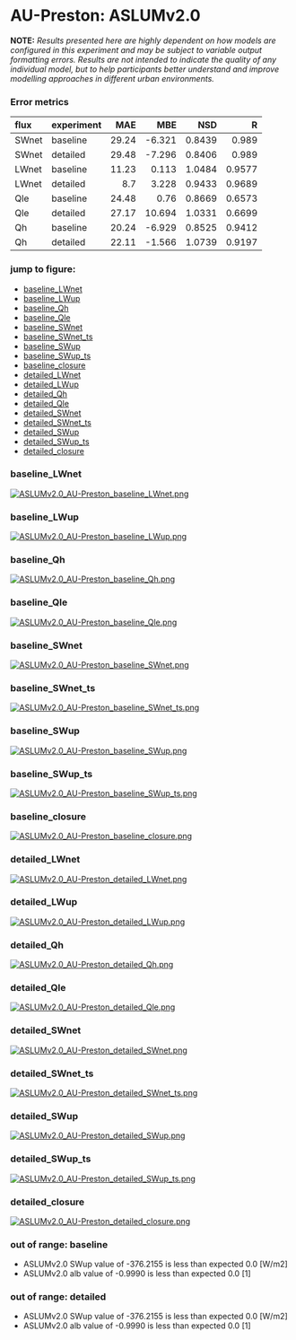 # AU-Preston: ASLUMv2.0

**NOTE:** *Results presented here are highly dependent on how models are configured in this experiment and may be subject to variable output formatting errors. Results are not intended to indicate the quality of any individual model, but to help participants better understand and improve modelling approaches in different urban environments.*

### Error metrics
| flux   | experiment   |   MAE |    MBE |    NSD |      R |
|:-------|:-------------|------:|-------:|-------:|-------:|
| SWnet  | baseline     | 29.24 | -6.321 | 0.8439 | 0.989  |
| SWnet  | detailed     | 29.48 | -7.296 | 0.8406 | 0.989  |
| LWnet  | baseline     | 11.23 |  0.113 | 1.0484 | 0.9577 |
| LWnet  | detailed     |  8.7  |  3.228 | 0.9433 | 0.9689 |
| Qle    | baseline     | 24.48 |  0.76  | 0.8669 | 0.6573 |
| Qle    | detailed     | 27.17 | 10.694 | 1.0331 | 0.6699 |
| Qh     | baseline     | 20.24 | -6.929 | 0.8525 | 0.9412 |
| Qh     | detailed     | 22.11 | -1.566 | 1.0739 | 0.9197 |

### jump to figure:
 - [baseline_LWnet](#baseline_lwnet)
 - [baseline_LWup](#baseline_lwup)
 - [baseline_Qh](#baseline_qh)
 - [baseline_Qle](#baseline_qle)
 - [baseline_SWnet](#baseline_swnet)
 - [baseline_SWnet_ts](#baseline_swnet_ts)
 - [baseline_SWup](#baseline_swup)
 - [baseline_SWup_ts](#baseline_swup_ts)
 - [baseline_closure](#baseline_closure)
 - [detailed_LWnet](#detailed_lwnet)
 - [detailed_LWup](#detailed_lwup)
 - [detailed_Qh](#detailed_qh)
 - [detailed_Qle](#detailed_qle)
 - [detailed_SWnet](#detailed_swnet)
 - [detailed_SWnet_ts](#detailed_swnet_ts)
 - [detailed_SWup](#detailed_swup)
 - [detailed_SWup_ts](#detailed_swup_ts)
 - [detailed_closure](#detailed_closure)

### <a name="baseline_lwnet"></a>baseline_LWnet
[![ASLUMv2.0_AU-Preston_baseline_LWnet.png](ASLUMv2.0_AU-Preston_baseline_LWnet.png)](ASLUMv2.0_AU-Preston_baseline_LWnet.png)

### <a name="baseline_lwup"></a>baseline_LWup
[![ASLUMv2.0_AU-Preston_baseline_LWup.png](ASLUMv2.0_AU-Preston_baseline_LWup.png)](ASLUMv2.0_AU-Preston_baseline_LWup.png)

### <a name="baseline_qh"></a>baseline_Qh
[![ASLUMv2.0_AU-Preston_baseline_Qh.png](ASLUMv2.0_AU-Preston_baseline_Qh.png)](ASLUMv2.0_AU-Preston_baseline_Qh.png)

### <a name="baseline_qle"></a>baseline_Qle
[![ASLUMv2.0_AU-Preston_baseline_Qle.png](ASLUMv2.0_AU-Preston_baseline_Qle.png)](ASLUMv2.0_AU-Preston_baseline_Qle.png)

### <a name="baseline_swnet"></a>baseline_SWnet
[![ASLUMv2.0_AU-Preston_baseline_SWnet.png](ASLUMv2.0_AU-Preston_baseline_SWnet.png)](ASLUMv2.0_AU-Preston_baseline_SWnet.png)

### <a name="baseline_swnet_ts"></a>baseline_SWnet_ts
[![ASLUMv2.0_AU-Preston_baseline_SWnet_ts.png](ASLUMv2.0_AU-Preston_baseline_SWnet_ts.png)](ASLUMv2.0_AU-Preston_baseline_SWnet_ts.png)

### <a name="baseline_swup"></a>baseline_SWup
[![ASLUMv2.0_AU-Preston_baseline_SWup.png](ASLUMv2.0_AU-Preston_baseline_SWup.png)](ASLUMv2.0_AU-Preston_baseline_SWup.png)

### <a name="baseline_swup_ts"></a>baseline_SWup_ts
[![ASLUMv2.0_AU-Preston_baseline_SWup_ts.png](ASLUMv2.0_AU-Preston_baseline_SWup_ts.png)](ASLUMv2.0_AU-Preston_baseline_SWup_ts.png)

### <a name="baseline_closure"></a>baseline_closure
[![ASLUMv2.0_AU-Preston_baseline_closure.png](ASLUMv2.0_AU-Preston_baseline_closure.png)](ASLUMv2.0_AU-Preston_baseline_closure.png)

### <a name="detailed_lwnet"></a>detailed_LWnet
[![ASLUMv2.0_AU-Preston_detailed_LWnet.png](ASLUMv2.0_AU-Preston_detailed_LWnet.png)](ASLUMv2.0_AU-Preston_detailed_LWnet.png)

### <a name="detailed_lwup"></a>detailed_LWup
[![ASLUMv2.0_AU-Preston_detailed_LWup.png](ASLUMv2.0_AU-Preston_detailed_LWup.png)](ASLUMv2.0_AU-Preston_detailed_LWup.png)

### <a name="detailed_qh"></a>detailed_Qh
[![ASLUMv2.0_AU-Preston_detailed_Qh.png](ASLUMv2.0_AU-Preston_detailed_Qh.png)](ASLUMv2.0_AU-Preston_detailed_Qh.png)

### <a name="detailed_qle"></a>detailed_Qle
[![ASLUMv2.0_AU-Preston_detailed_Qle.png](ASLUMv2.0_AU-Preston_detailed_Qle.png)](ASLUMv2.0_AU-Preston_detailed_Qle.png)

### <a name="detailed_swnet"></a>detailed_SWnet
[![ASLUMv2.0_AU-Preston_detailed_SWnet.png](ASLUMv2.0_AU-Preston_detailed_SWnet.png)](ASLUMv2.0_AU-Preston_detailed_SWnet.png)

### <a name="detailed_swnet_ts"></a>detailed_SWnet_ts
[![ASLUMv2.0_AU-Preston_detailed_SWnet_ts.png](ASLUMv2.0_AU-Preston_detailed_SWnet_ts.png)](ASLUMv2.0_AU-Preston_detailed_SWnet_ts.png)

### <a name="detailed_swup"></a>detailed_SWup
[![ASLUMv2.0_AU-Preston_detailed_SWup.png](ASLUMv2.0_AU-Preston_detailed_SWup.png)](ASLUMv2.0_AU-Preston_detailed_SWup.png)

### <a name="detailed_swup_ts"></a>detailed_SWup_ts
[![ASLUMv2.0_AU-Preston_detailed_SWup_ts.png](ASLUMv2.0_AU-Preston_detailed_SWup_ts.png)](ASLUMv2.0_AU-Preston_detailed_SWup_ts.png)

### <a name="detailed_closure"></a>detailed_closure
[![ASLUMv2.0_AU-Preston_detailed_closure.png](ASLUMv2.0_AU-Preston_detailed_closure.png)](ASLUMv2.0_AU-Preston_detailed_closure.png)

### out of range: baseline

 - ASLUMv2.0 SWup value of -376.2155 is less than expected 0.0 [W/m2]
 - ASLUMv2.0 alb value of -0.9990 is less than expected 0.0 [1]

### out of range: detailed

 - ASLUMv2.0 SWup value of -376.2155 is less than expected 0.0 [W/m2]
 - ASLUMv2.0 alb value of -0.9990 is less than expected 0.0 [1]


